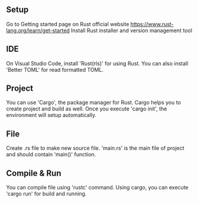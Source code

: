 ## Setup
Go to Getting started page on Rust official website https://www.rust-lang.org/learn/get-started
Install Rust installer and version management tool

## IDE
On Visual Studio Code, install 'Rust(rls)' for using Rust.
You can also install 'Better TOML' for read formatted TOML.

## Project
You can use 'Cargo', the package manager for Rust. Cargo helps you to create project and build as well.
Once you execute 'cargo init', the environment will setup automatically.

## File
Create .rs file to make new source file.
'main.rs' is the main file of project and should contain 'main()' function.

## Compile & Run
You can compile file using 'rustc' command.
Using cargo, you can execute 'cargo run' for build and running.
